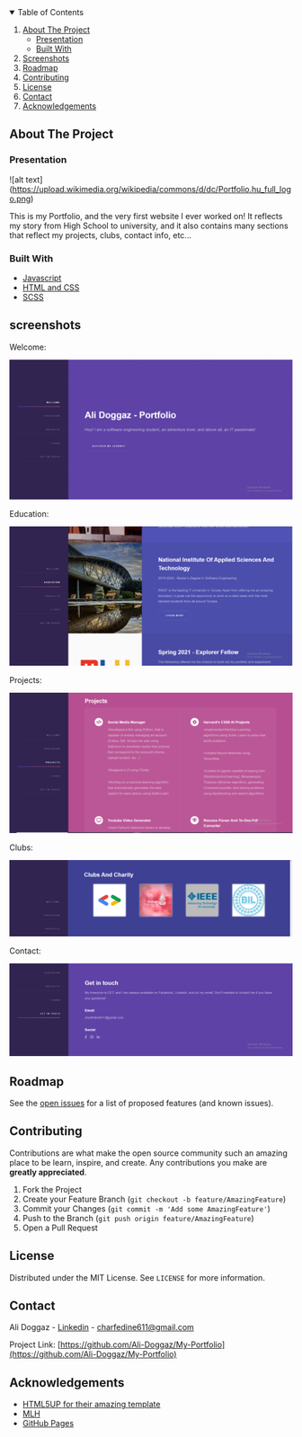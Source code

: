 <!-- TABLE OF CONTENTS -->
<details open="open">
  <summary>Table of Contents</summary>
  <ol>
    <li>
      <a href="#about-the-project">About The Project</a>
      <ul>
        <li><a href="#presentation">Presentation</a></li>
        <li><a href="#built-with">Built With</a></li>
      </ul>
    </li>
    <li><a href="#screenshots">Screenshots</a></li>
    <li><a href="#roadmap">Roadmap</a></li>
    <li><a href="#contributing">Contributing</a></li>
    <li><a href="#license">License</a></li>
    <li><a href="#contact">Contact</a></li>
    <li><a href="#acknowledgements">Acknowledgements</a></li>
  </ol>
</details>



<!-- ABOUT THE PROJECT -->
## About The Project

### Presentation
![alt text] (https://upload.wikimedia.org/wikipedia/commons/d/dc/Portfolio.hu_full_logo.png)

This is my Portfolio, and the very first website I ever worked on! It reflects my story from High School to university, and it also contains many sections that reflect my projects, clubs, contact info, etc... 

### Built With


* [Javascript](https://www.javascript.com/)
* [HTML and CSS](https://en.wikipedia.org/wiki/HTML)
* [SCSS](https://sass-lang.com/)


<!-- Screenshots -->
## screenshots

Welcome:

![alt text](https://github.com/Ali-Doggaz/My-Portfolio/blob/master/images/Readme/Welcome.png?raw=true)

Education:

![alt text](https://github.com/Ali-Doggaz/My-Portfolio/blob/master/images/Readme/Education.png?raw=true)

Projects:

![alt text](https://github.com/Ali-Doggaz/My-Portfolio/blob/master/images/Readme/Projects.png?raw=true)

Clubs:

![](https://github.com/Ali-Doggaz/My-Portfolio/blob/master/images/Readme/Clubs.png?raw=true)

Contact:

![alt text](https://github.com/Ali-Doggaz/My-Portfolio/blob/master/images/Readme/Contact.png?raw=true)


<!-- ROADMAP -->
## Roadmap

See the [open issues](https://github.com/Ali-Doggaz/My-Portfolio/issues) for a list of proposed features (and known issues).



<!-- CONTRIBUTING -->
## Contributing

Contributions are what make the open source community such an amazing place to be learn, inspire, and create. Any contributions you make are **greatly appreciated**.

1. Fork the Project
2. Create your Feature Branch (`git checkout -b feature/AmazingFeature`)
3. Commit your Changes (`git commit -m 'Add some AmazingFeature'`)
4. Push to the Branch (`git push origin feature/AmazingFeature`)
5. Open a Pull Request



<!-- LICENSE -->
## License

Distributed under the MIT License. See `LICENSE` for more information.



<!-- CONTACT -->
## Contact

Ali Doggaz - [Linkedin](https://www.linkedin.com/in/ali-doggaz-7052431b9/) - charfedine611@gmail.com

Project Link: [https://github.com/Ali-Doggaz/My-Portfolio](https://github.com/Ali-Doggaz/My-Portfolio)



<!-- ACKNOWLEDGEMENTS -->
## Acknowledgements
* [HTML5UP for their amazing template](https://html5up.net/)
* [MLH](https://mlh.io/)
* [GitHub Pages](https://pages.github.com)

